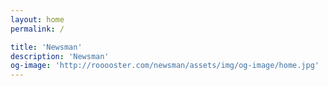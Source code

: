 ```yaml
---
layout: home
permalink: /

title: 'Newsman'
description: 'Newsman'
og-image: 'http://rooooster.com/newsman/assets/img/og-image/home.jpg'
---
```

